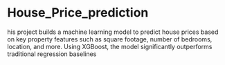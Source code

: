 # House_Price_prediction
his project builds a machine learning model to predict house prices based on key property features such as square footage, number of bedrooms, location, and more. Using XGBoost, the model significantly outperforms traditional regression baselines
